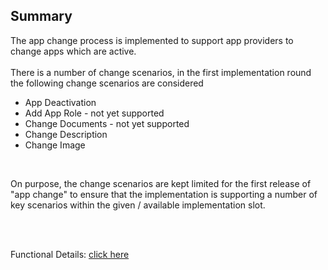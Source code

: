 ## Summary


The app change process is implemented to support app providers to change apps which are active.
<br>
<br>
There is a number of change scenarios, in the first implementation round the following change scenarios are considered
<br>

* App Deactivation
* Add App Role - not yet supported
* Change Documents - not yet supported
* Change Description
* Change Image

<br>

On purpose, the change scenarios are kept limited for the first release of "app change" to ensure that the implementation is supporting a number of key scenarios within the given / available implementation slot.

<br>
<br>

Functional Details: [click here](/docs/04.%20App(s)/06.%20App%20Change%20Process/01.%20Summary.md)

<br>
<br>
